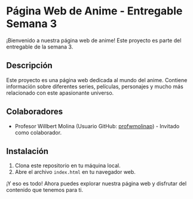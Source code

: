# Página Web de Anime - Entregable Semana 3

¡Bienvenido a nuestra página web de anime! Este proyecto es parte del entregable de la semana 3.

## Descripción

Este proyecto es una página web dedicada al mundo del anime. Contiene información sobre diferentes series, películas, personajes y mucho más relacionado con este apasionante universo.

## Colaboradores

- Profesor Willbert Molina (Usuario GitHub: [profwmolinap](https://github.com/profwmolinap)) - Invitado como colaborador.

## Instalación

1. Clona este repositorio en tu máquina local.
2. Abre el archivo `index.html` en tu navegador web.

¡Y eso es todo! Ahora puedes explorar nuestra página web y disfrutar del contenido que tenemos para ti.
